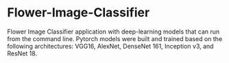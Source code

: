 # Flower-Image-Classifier
Flower Image Classifier application with deep-learning models that can run from the command line. Pytorch models were built and trained based on the following architectures: VGG16, AlexNet, DenseNet 161, Inception v3, and ResNet 18.
